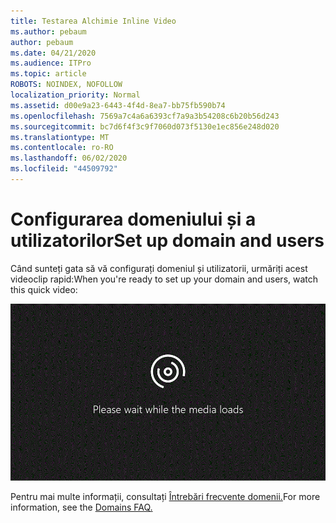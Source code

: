 ```yaml
---
title: Testarea Alchimie Inline Video
ms.author: pebaum
author: pebaum
ms.date: 04/21/2020
ms.audience: ITPro
ms.topic: article
ROBOTS: NOINDEX, NOFOLLOW
localization_priority: Normal
ms.assetid: d00e9a23-6443-4f4d-8ea7-bb75fb590b74
ms.openlocfilehash: 7569a7c4a6a6393cf7a9a3b54208c6b20b56d243
ms.sourcegitcommit: bc7d6f4f3c9f7060d073f5130e1ec856e248d020
ms.translationtype: MT
ms.contentlocale: ro-RO
ms.lasthandoff: 06/02/2020
ms.locfileid: "44509792"
---
```

# <a name="set-up-domain-and-users"></a><span data-ttu-id="b1ecb-102">Configurarea domeniului și a utilizatorilor</span><span class="sxs-lookup"><span data-stu-id="b1ecb-102">Set up domain and users</span></span>

<span data-ttu-id="b1ecb-103">Când sunteți gata să vă configurați domeniul și utilizatorii, urmăriți acest videoclip rapid:</span><span class="sxs-lookup"><span data-stu-id="b1ecb-103">When you're ready to set up your domain and users, watch this quick video:</span></span>
  
![Your browser does not support video.](media/MSN_Video_Widget.gif)
  
<span data-ttu-id="b1ecb-106">Pentru mai multe informații, consultați [Întrebări frecvente domenii.](https://docs.microsoft.com/microsoft-365/admin/setup/domains-faq)</span><span class="sxs-lookup"><span data-stu-id="b1ecb-106">For more information, see the [Domains FAQ.](https://docs.microsoft.com/microsoft-365/admin/setup/domains-faq)</span></span>